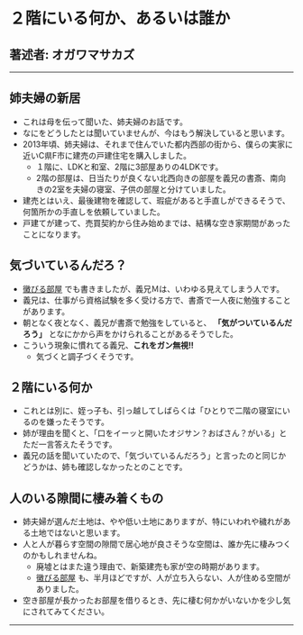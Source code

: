 # ２階にいる何か、あるいは誰か
## 著述者: オガワマサカズ

---
## 姉夫婦の新居
- これは母を伝って聞いた、姉夫婦のお話です。
- なにをどうしたとは聞いていませんが、今はもう解決していると思います。
- 2013年頃、姉夫婦は、それまで住んでいた都内西部の街から、僕らの実家に近いC県F市に建売の戸建住宅を購入しました。
    - １階に、LDKと和室、2階に3部屋ありの4LDKです。
    - 2階の部屋は、日当たりが良くない北西向きの部屋を義兄の書斎、南向きの2室を夫婦の寝室、子供の部屋と分けていました。
- 建売とはいえ、最後建物を確認して、瑕疵があると手直しができるそうで、何箇所かの手直しを依頼していました。
- 戸建てが建って、売買契約から住み始めまでは、結構な空き家期間があったことになります。

## 気づいているんだろ？
- [黴びる部屋](./Moldy_room.md) でも書きましたが、義兄Ｍは、いわゆる見えてしまう人です。
- 義兄は、仕事がら資格試験を多く受ける方で、書斎で一人夜に勉強することがあります。
- 朝となく夜となく、義兄が書斎で勉強をしていると、 **「気がついているんだろう」** となにかから声をかけられることがあるそうでした。
- こういう現象に慣れてる義兄、**これをガン無視!!**
    - 気づくと調子づくそうです。

## ２階にいる何か
- これとは別に、姪っ子も、引っ越してしばらくは「ひとりで二階の寝室にいるのを嫌ったそうです。
- 姉が理由を聞くと、「口をイーッと開いたオジサン？おばさん？がいる」とただ一言答えたそうです。
- 義兄の話を聞いていたので、「気づいているんだろう」と言ったのと同じかどうかは、姉も確認しなかったとのことです。

## 人のいる隙間に棲み着くもの
- 姉夫婦が選んだ土地は、やや低い土地にありますが、特にいわれや穢れがある土地ではないと思います。
- 人と人が暮らす空間の隙間で居心地が良さそうな空間は、誰か先に棲みつくのかもしれませんね。
    - 廃墟とはまた違う理由で、新築建売も家が空の時期があります。
    - [黴びる部屋](./Moldy_room.md) も、半月ほどですが、人が立ち入らない、人が住める空間がありました。
- 空き部屋が長かったお部屋を借りるとき、先に棲む何かがいないかを少し気にされてみてください。

---